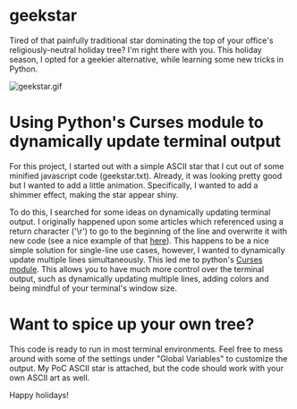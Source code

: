 # geekstar

Tired of that painfully traditional star dominating the top of your office's religiously-neutral holiday tree? I'm right there with you. This holiday season, I opted for a geekier alternative, while learning some new tricks in Python.

![geekstar.gif](https://github.com/sirpsycho/geekstar/blob/master/geekstar.gif)

# Using Python's Curses module to dynamically update terminal output

For this project, I started out with a simple ASCII star that I cut out of some minified javascript code (geekstar.txt). Already, it was looking pretty good but I wanted to add a little animation. Specifically, I wanted to add a shimmer effect, making the star appear shiny.

To do this, I searched for some ideas on dynamically updating terminal output. I originally happened upon some articles which referenced using a return character ('\r') to go to the beginning of the line and overwrite it with new code (see a nice example of that [here](https://kyletk.com/post/9)). This happens to be a nice simple solution for single-line use cases, however, I wanted to dynamically update multiple lines simultaneously. This led me to python's [Curses module](https://docs.python.org/3/howto/curses.html). This allows you to have much more control over the terminal output, such as dynamically updating multiple lines, adding colors and being mindful of your terminal's window size.

# Want to spice up your own tree?

This code is ready to run in most terminal environments. Feel free to mess around with some of the settings under "Global Variables" to customize the output. My PoC ASCII star is attached, but the code should work with your own ASCII art as well.

Happy holidays!
